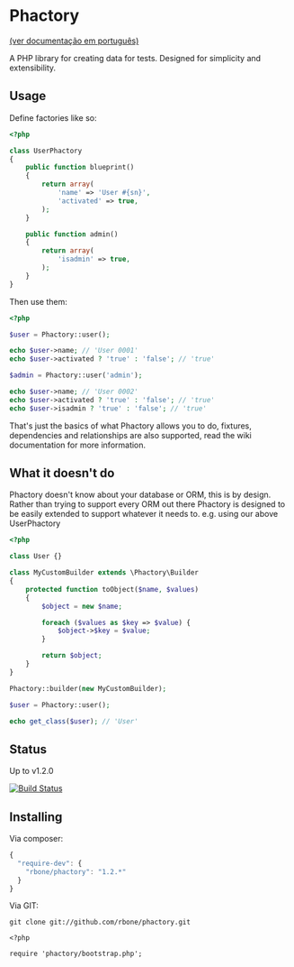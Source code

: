 # Phactory

[(ver documentação em português)](docs/pt-BR/README.md)

A PHP library for creating data for tests. Designed for simplicity
and extensibility.

## Usage

Define factories like so:

```php
<?php

class UserPhactory
{
	public function blueprint()
	{
		return array(
			'name' => 'User #{sn}',
			'activated' => true,
		);
	}

	public function admin()
	{
		return array(
			'isadmin' => true,
		);
	}
}

```

Then use them:

```php
<?php

$user = Phactory::user();

echo $user->name; // 'User 0001'
echo $user->activated ? 'true' : 'false'; // 'true'

$admin = Phactory::user('admin');

echo $user->name; // 'User 0002'
echo $user->activated ? 'true' : 'false'; // 'true'
echo $user->isadmin ? 'true' : 'false'; // 'true'

```

That's just the basics of what Phactory allows you to do, fixtures, dependencies
and relationships are also supported, read the wiki documentation for more information.

## What it doesn't do

Phactory doesn't know about your database or ORM, this is by design. Rather than trying
to support every ORM out there Phactory is designed to be easily extended to support
whatever it needs to. e.g. using our above UserPhactory

```php
<?php

class User {}

class MyCustomBuilder extends \Phactory\Builder
{
	protected function toObject($name, $values)
	{
		$object = new $name;

		foreach ($values as $key => $value) {
            $object->$key = $value;
        }

		return $object;
	}
}

Phactory::builder(new MyCustomBuilder);

$user = Phactory::user();

echo get_class($user); // 'User'

```

## Status

Up to v1.2.0

[![Build Status](https://travis-ci.org/rbone/phactory.png?branch=master)](https://travis-ci.org/rbone/phactory)

## Installing

Via composer:

```js
{
  "require-dev": {
    "rbone/phactory": "1.2.*"
  }
}

```

Via GIT:

```
git clone git://github.com/rbone/phactory.git

<?php

require 'phactory/bootstrap.php';

```

